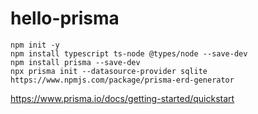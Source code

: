 # hello-prisma

```
npm init -y
npm install typescript ts-node @types/node --save-dev
npm install prisma --save-dev
npx prisma init --datasource-provider sqlite
https://www.npmjs.com/package/prisma-erd-generator

```

https://www.prisma.io/docs/getting-started/quickstart